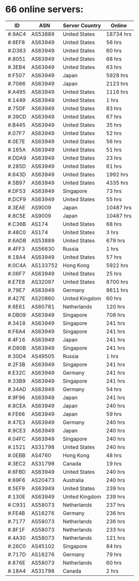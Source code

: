 # 66 online servers:

| ID | ASN | Server Country | Online |
| ------ | ------ | ------ | ------ |
| #.9AC4 | AS53889 | United States | 18734 hrs |
| #.6EF8 | AS63949 | United States | 56 hrs |
| #.D363 | AS63949 | United States | 60 hrs |
| #.8051 | AS63949 | United States | 68 hrs |
| #.3EB4 | AS63949 | United States | 63 hrs |
| #.F507 | AS63949 | Japan | 5928 hrs |
| #.7066 | AS63949 | Japan | 2123 hrs |
| #.A495 | AS63949 | United States | 1116 hrs |
| #.1449 | AS63949 | United States | 1 hrs |
| #.75DF | AS63949 | United States | 83 hrs |
| #.39CD | AS63949 | United States | 67 hrs |
| #.B445 | AS63949 | United States | 35 hrs |
| #.07F7 | AS63949 | United States | 52 hrs |
| #.0E7E | AS63949 | United States | 56 hrs |
| #.165A | AS63949 | United States | 51 hrs |
| #.DDA9 | AS63949 | United States | 23 hrs |
| #.285D | AS63949 | United States | 61 hrs |
| #.643D | AS63949 | United States | 1992 hrs |
| #.5B97 | AS63949 | United States | 4335 hrs |
| #.DF53 | AS63949 | Singapore | 73 hrs |
| #.DCF9 | AS63949 | United States | 55 hrs |
| #.3EAE | AS9009 | Japan | 10487 hrs |
| #.8C5E | AS9009 | Japan | 10487 hrs |
| #.C36B | AS174 | United States | 68 hrs |
| #.48C0 | AS174 | United States | 3 hrs |
| #.6ADB | AS53889 | United States | 679 hrs |
| #.4FF3 | AS56630 | Russia | 1 hrs |
| #.18A4 | AS63949 | United States | 57 hrs |
| #.0C4A | AS133752 | Hong Kong | 5922 hrs |
| #.06F7 | AS63949 | United States | 25 hrs |
| #.E7E8 | AS32097 | United States | 8700 hrs |
| #.79E7 | AS63949 | Germany | 8611 hrs |
| #.427E | AS20860 | United Kingdom | 60 hrs |
| #.6E61 | AS60781 | Netherlands | 120 hrs |
| #.DB09 | AS63949 | Singapore | 708 hrs |
| #.3418 | AS63949 | Singapore | 241 hrs |
| #.F6A4 | AS63949 | Singapore | 241 hrs |
| #.4F16 | AS63949 | Japan | 241 hrs |
| #.D80B | AS63949 | Singapore | 241 hrs |
| #.30D4 | AS49505 | Russia | 1 hrs |
| #.2F3B | AS63949 | Singapore | 241 hrs |
| #.E32C | AS63949 | Germany | 241 hrs |
| #.33B9 | AS63949 | Singapore | 241 hrs |
| #.34AD | AS63949 | Germany | 54 hrs |
| #.9F96 | AS63949 | Japan | 241 hrs |
| #.8CEA | AS63949 | Japan | 240 hrs |
| #.FE66 | AS63949 | Japan | 59 hrs |
| #.47E3 | AS63949 | Germany | 240 hrs |
| #.9CE3 | AS63949 | Japan | 240 hrs |
| #.04FC | AS63949 | Singapore | 240 hrs |
| #.1521 | AS31798 | United States | 240 hrs |
| #.0EBB | AS4760 | Hong Kong | 48 hrs |
| #.3EC2 | AS31798 | Canada | 19 hrs |
| #.6FBD | AS63949 | United States | 240 hrs |
| #.69F6 | AS20473 | Australia | 240 hrs |
| #.5EF9 | AS63949 | United States | 239 hrs |
| #.130E | AS63949 | United Kingdom | 239 hrs |
| #.C931 | AS58073 | Netherlands | 237 hrs |
| #.FE4B | AS16276 | Germany | 236 hrs |
| #.7177 | AS58073 | Netherlands | 236 hrs |
| #.8F1F | AS58073 | Netherlands | 233 hrs |
| #.4A30 | AS58073 | Netherlands | 121 hrs |
| #.26C0 | AS45102 | Singapore | 84 hrs |
| #.717D | AS16276 | Germany | 79 hrs |
| #.876E | AS58073 | Netherlands | 60 hrs |
| #.18A4 | AS31798 | Canada | 2 hrs |

